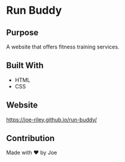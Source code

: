 # Run Buddy

## Purpose
A website that offers fitness training services.

## Built With
* HTML
* CSS

## Website
https://joe-riley.github.io/run-buddy/

## Contribution
Made with ❤️ by Joe